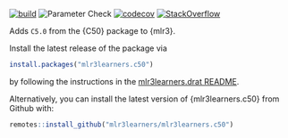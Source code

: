<!-- badges: start -->
[![build](https://github.com/mlr3learners/mlr3learners.c50/workflows/R%20CMD%20Check%20via%20{tic}/badge.svg?branch=master)](https://github.com/mlr3learners/mlr3learners.c50/actions)
![Parameter Check](https://github.com/mlr3learners/mlr3learners.c50/workflows/Parameter%20Check/badge.svg?branch=master)
[![codecov](https://codecov.io/gh/mlr3learners/mlr3learners.c50/branch/master/graph/badge.svg)](https://codecov.io/gh/mlr3learners/mlr3learners.c50)
[![StackOverflow](https://img.shields.io/badge/stackoverflow-mlr3-orange.svg)](https://stackoverflow.com/questions/tagged/mlr3)
<!-- badges: end -->

Adds `C5.0` from the {C50} package to {mlr3}.

Install the latest release of the package via

```r
install.packages("mlr3learners.c50")
```

by following the instructions in the [mlr3learners.drat README](https://github.com/mlr3learners/mlr3learners.drat).

Alternatively, you can install the latest version of {mlr3learners.c50} from Github with:

```r
remotes::install_github("mlr3learners/mlr3learners.c50")
```
